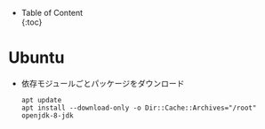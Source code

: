 - Table of Content  
{:toc}

# Ubuntu

* 依存モジュールごとパッケージをダウンロード
  ```
  apt update
  apt install --download-only -o Dir::Cache::Archives="/root" openjdk-8-jdk
  ```
